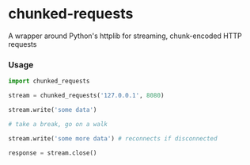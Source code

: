chunked-requests
================

A wrapper around Python's httplib for streaming, chunk-encoded HTTP requests

### Usage
```python
import chunked_requests

stream = chunked_requests('127.0.0.1', 8080)

stream.write('some data')

# take a break, go on a walk

stream.write('some more data') # reconnects if disconnected

response = stream.close()
```
